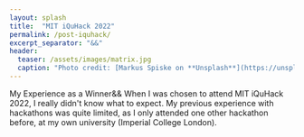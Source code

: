 ```yaml
---
layout: splash
title:  "MIT iQuHack 2022"
permalink: /post-iquhack/
excerpt_separator: "&&"
header:
  teaser: /assets/images/matrix.jpg
  caption: "Photo credit: [Markus Spiske on **Unsplash**](https://unsplash.com/photos/iar-afB0QQw)"
---
```

My Experience as a Winner&&
When I was chosen to attend MIT iQuHack 2022, I really didn't know what to expect.
My previous experience with hackathons was quite limited, as I only attended
one other hackathon before, at my own university (Imperial College London).